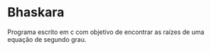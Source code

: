 # Bhaskara
Programa escrito em c  com objetivo de encontrar as raízes de uma equação de segundo grau. 
